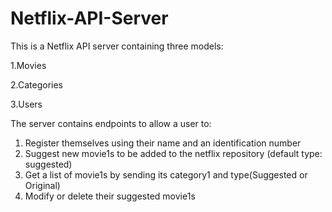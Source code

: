 # Netflix-API-Server
This is a Netflix API server containing three models: 

1.Movies

2.Categories

3.Users 

The server contains endpoints to allow a user to:
1. Register themselves using their name and an identification number
2. Suggest new movie1s to be added to the netflix repository (default type: suggested)
3. Get a list of movie1s by sending its category1 and type(Suggested or Original)
4. Modify or delete their suggested movie1s
